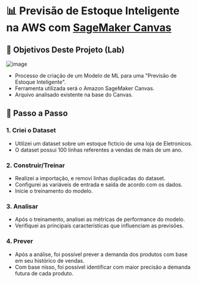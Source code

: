 # 📊 Previsão de Estoque Inteligente na AWS com [SageMaker Canvas](https://aws.amazon.com/pt/sagemaker/canvas/)


## 🎯 Objetivos Deste Projeto (Lab)

![image](https://github.com/digitalinnovationone/lab-aws-sagemaker-canvas-estoque/assets/730492/72f5c21f-5562-491e-aa42-2885a3184650)

- Processo de criação de um Modelo de ML para uma "Previsão de Estoque Inteligente".
- Ferramenta utilizada será o Amazon SageMaker Canvas.
- Arquivo analisado existente na base do Canvas. 


## 🚀 Passo a Passo

### 1. Criei o Dataset 

-   Utilizei um dataset sobre um estoque ficticio de uma loja de Eletronicos. 
-   O dataset possui 100 linhas referentes a vendas de mais de um ano.

### 2. Construir/Treinar

-   Realizei a importação, e removi linhas duplicadas do dataset. 
-   Configurei as variáveis de entrada e saída de acordo com os dados.
-   Inicie o treinamento do modelo.

### 3. Analisar

-   Após o treinamento, analisei as métricas de performance do modelo.
-   Verifiquei as principais características que influenciam as previsões.
 
### 4. Prever

-   Após a análise, foi possível prever a demanda dos produtos com base em seu histórico de vendas.
-   Com base nisso, foi possível identificar com maior precisão a demanda futura de cada produto.
  


